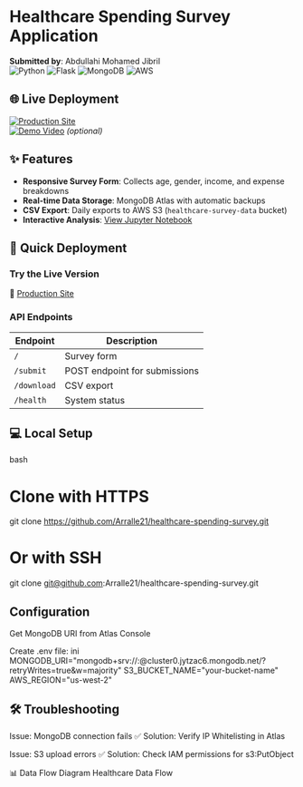 # Healthcare Spending Survey Application  
**Submitted by**: Abdullahi Mohamed Jibril  
![Python](https://img.shields.io/badge/Python-3.11%2B-blue) ![Flask](https://img.shields.io/badge/Flask-2.3.2-green) ![MongoDB](https://img.shields.io/badge/MongoDB-Atlas-brightgreen) ![AWS](https://img.shields.io/badge/AWS-EB-orange)

## 🌐 Live Deployment
[![Production Site](https://img.shields.io/badge/Production-Live_Site-blue)](http://healthcare-survey-new.eba-q77ahvcn.us-west-2.elasticbeanstalk.com)  
[![Demo Video](https://img.shields.io/badge/Demo-Video-red)](YOUR_VIDEO_LINK) *(optional)*

## ✨ Features
- **Responsive Survey Form**: Collects age, gender, income, and expense breakdowns
- **Real-time Data Storage**: MongoDB Atlas with automatic backups
- **CSV Export**: Daily exports to AWS S3 (`healthcare-survey-data` bucket)
- **Interactive Analysis**: [View Jupyter Notebook](analysis/data_analysis.ipynb)

## 🚀 Quick Deployment
### Try the Live Version  
🔗 [Production Site](http://healthcare-survey-new.eba-q77ahvcn.us-west-2.elasticbeanstalk.com)

### API Endpoints
| Endpoint    | Description                |
|-------------|----------------------------|
| `/`         | Survey form                |
| `/submit`   | POST endpoint for submissions |
| `/download` | CSV export                 |
| `/health`   | System status              |

## 💻 Local Setup
bash
# Clone with HTTPS
git clone https://github.com/Arralle21/healthcare-spending-survey.git

# Or with SSH
git clone git@github.com:Arralle21/healthcare-spending-survey.git

## Configuration
Get MongoDB URI from Atlas Console

Create .env file:
ini
MONGODB_URI="mongodb+srv://<username>:<password>@cluster0.jytzac6.mongodb.net/?retryWrites=true&w=majority"
S3_BUCKET_NAME="your-bucket-name"
AWS_REGION="us-west-2"

## 🛠 Troubleshooting
Issue: MongoDB connection fails
✅ Solution: Verify IP Whitelisting in Atlas

Issue: S3 upload errors
✅ Solution: Check IAM permissions for s3:PutObject

📊 Data Flow Diagram
Healthcare Data Flow



